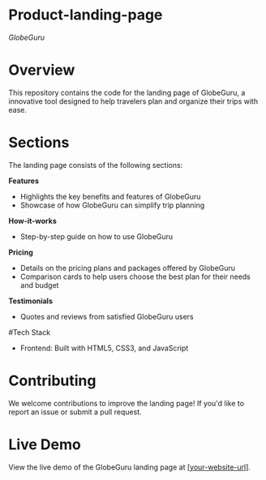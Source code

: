 # Product-landing-page

_GlobeGuru_

# Overview

This repository contains the code for the landing page of GlobeGuru, a innovative tool designed to help travelers plan and organize their trips with ease.

# Sections

The landing page consists of the following sections:

**Features**

- Highlights the key benefits and features of GlobeGuru
- Showcase of how GlobeGuru can simplify trip planning

**How-it-works**

- Step-by-step guide on how to use GlobeGuru

**Pricing**

- Details on the pricing plans and packages offered by GlobeGuru
- Comparison cards to help users choose the best plan for their needs and budget

**Testimonials**

- Quotes and reviews from satisfied GlobeGuru users

#Tech Stack

- Frontend: Built with HTML5, CSS3, and JavaScript

# Contributing

We welcome contributions to improve the landing page! If you'd like to report an issue or submit a pull request.

# Live Demo

View the live demo of the GlobeGuru landing page at [[your-website-url](https://globeguru.netlify.app/)].
